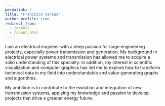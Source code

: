 ```yaml
---
permalink: /
title: "Francisco Farías"
author_profile: true
redirect_from: 
  - /about/
  - /about.html
---
```


 I am an electrical engineer with a deep passion for large engineering projects, especially power transmission and generation. My background in electrical power systems and transmission has allowed me 
 to acquire a solid understanding of this specialty. In addition, my interest in scientific visualization and computer graphics has led me to explore how to transform technical data in my field into 
 understandable and value-generating graphs and algorithms. 
 
 My ambition is to contribute to the evolution and integration of new transmission systems, applying my knowledge and passion to develop projects that drive a greener energy future.



